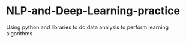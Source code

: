 # NLP-and-Deep-Learning-practice
Using python and libraries to do data analysis to perform learning algorithms
